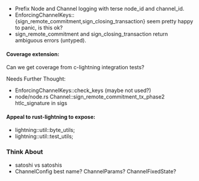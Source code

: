 
* Prefix Node and Channel logging with terse node_id and channel_id.
* EnforcingChannelKeys::{sign_remote_commitment,sign_closing_transaction}
  seem pretty happy to panic, is this ok?
* sign_remote_commitment and sign_closing_transaction return ambiguous errors (untyped).

#### Coverage extension:

Can we get coverage from c-lightning integration tests?

Needs Further Thought:

* EnforcingChannelKeys::check_keys (maybe not used?)
* node/node.rs Channel::sign_remote_commitment_tx_phase2 htlc_signature in sigs

#### Appeal to rust-lightning to expose:

* lightning::util::byte_utils;
* lightning::util::test_utils;

### Think About

* satoshi vs satoshis
* ChannelConfig best name?  ChannelParams?  ChannelFixedState?
